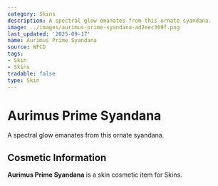```yaml
---
category: Skins
description: A spectral glow emanates from this ornate syandana.
image: ../images/aurimus-prime-syandana-ad2eec309f.png
last_updated: '2025-09-17'
name: Aurimus Prime Syandana
source: WFCD
tags:
- Skin
- Skins
tradable: false
type: Skin
---
```


# Aurimus Prime Syandana

A spectral glow emanates from this ornate syandana.

## Cosmetic Information

**Aurimus Prime Syandana** is a skin cosmetic item for Skins.

